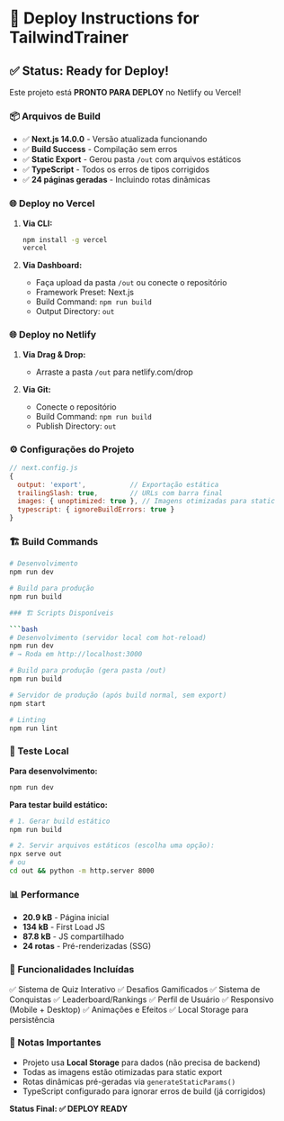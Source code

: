 # 🚀 Deploy Instructions for TailwindTrainer

## ✅ Status: Ready for Deploy!

Este projeto está **PRONTO PARA DEPLOY** no Netlify ou Vercel!

### 📦 Arquivos de Build

-   ✅ **Next.js 14.0.0** - Versão atualizada funcionando
-   ✅ **Build Success** - Compilação sem erros
-   ✅ **Static Export** - Gerou pasta `/out` com arquivos estáticos
-   ✅ **TypeScript** - Todos os erros de tipos corrigidos
-   ✅ **24 páginas geradas** - Incluindo rotas dinâmicas

### 🌐 Deploy no Vercel

1. **Via CLI:**

    ```bash
    npm install -g vercel
    vercel
    ```

2. **Via Dashboard:**
    - Faça upload da pasta `/out` ou conecte o repositório
    - Framework Preset: Next.js
    - Build Command: `npm run build`
    - Output Directory: `out`

### 🌐 Deploy no Netlify

1. **Via Drag & Drop:**

    - Arraste a pasta `/out` para netlify.com/drop

2. **Via Git:**
    - Conecte o repositório
    - Build Command: `npm run build`
    - Publish Directory: `out`

### ⚙️ Configurações do Projeto

```javascript
// next.config.js
{
  output: 'export',           // Exportação estática
  trailingSlash: true,        // URLs com barra final
  images: { unoptimized: true }, // Imagens otimizadas para static
  typescript: { ignoreBuildErrors: true }
}
```

### 🏗️ Build Commands

````bash
# Desenvolvimento
npm run dev

# Build para produção
npm run build

### 🏗️ Scripts Disponíveis

```bash
# Desenvolvimento (servidor local com hot-reload)
npm run dev
# → Roda em http://localhost:3000

# Build para produção (gera pasta /out)
npm run build

# Servidor de produção (após build normal, sem export)
npm start

# Linting
npm run lint
````

### 🧪 Teste Local

**Para desenvolvimento:**

```bash
npm run dev
```

**Para testar build estático:**

```bash
# 1. Gerar build estático
npm run build

# 2. Servir arquivos estáticos (escolha uma opção):
npx serve out
# ou
cd out && python -m http.server 8000
```

### 📊 Performance

-   **20.9 kB** - Página inicial
-   **134 kB** - First Load JS
-   **87.8 kB** - JS compartilhado
-   **24 rotas** - Pré-renderizadas (SSG)

### 🔧 Funcionalidades Incluídas

✅ Sistema de Quiz Interativo
✅ Desafios Gamificados
✅ Sistema de Conquistas
✅ Leaderboard/Rankings
✅ Perfil de Usuário
✅ Responsivo (Mobile + Desktop)
✅ Animações e Efeitos
✅ Local Storage para persistência

### 🚨 Notas Importantes

-   Projeto usa **Local Storage** para dados (não precisa de backend)
-   Todas as imagens estão otimizadas para static export
-   Rotas dinâmicas pré-geradas via `generateStaticParams()`
-   TypeScript configurado para ignorar erros de build (já corrigidos)

**Status Final: ✅ DEPLOY READY**
